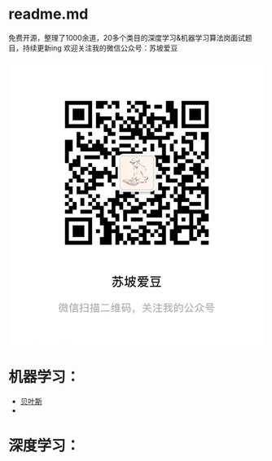 # readme.md

免费开源，整理了1000余道，20多个类目的深度学习&机器学习算法岗面试题目，持续更新ing
欢迎关注我的微信公众号：苏坡爱豆

![Untitled](readme%20md%2059479e695dc044bd8bf6ce7f3942924b/Untitled.png)

# 机器学习：

- [贝叶斯]([https://github.com/zixian2021/AI-interview-cards/blob/main/机器学习/Bayes.md](https://github.com/zixian2021/AI-interview-cards/blob/main/%E6%9C%BA%E5%99%A8%E5%AD%A6%E4%B9%A0/Bayes.md))
- 

# 深度学习：